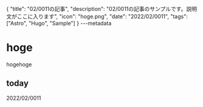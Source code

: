 {
  "title": "02/0011の記事",
  "description": "02/0011の記事のサンプルです。説明文がここに入ります",
  "icon": "hoge.png",
  "date": "2022/02/0011",
  "tags": ["Astro", "Hugo", "Sample"]
}
---metadata

# hoge
hogehoge

## today
2022/02/0011
